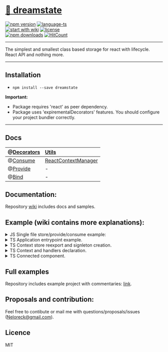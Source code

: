 # <a href='https://www.npmjs.com/package/dreamstate'> 🗻 dreamstate </a>

[![npm version](https://img.shields.io/npm/v/dreamstate.svg?style=flat-square)](https://www.npmjs.com/package/dreamstate)
[![language-ts](https://img.shields.io/badge/language-typescript%3A%20100%25-blue.svg?style=flat)](https://github.com/Neloreck/redux-cbd/search?l=typescript)<br/>
[![start with wiki](https://img.shields.io/badge/docs-wiki-blue.svg?style=flat)](https://github.com/Neloreck/dreamstate/wiki)
[![license](https://img.shields.io/badge/license-MIT-blue.svg?style=flat)](https://github.com/Neloreck/redux-cbd/blob/master/LICENSE)
<br/>
[![npm downloads](https://img.shields.io/npm/dt/dreamstate.svg?style=flat-square)](https://www.npmjs.com/package/dreamstate)
[![HitCount](http://hits.dwyl.com/neloreck/dreamstate.svg)](http://hits.dwyl.com/neloreck/dreamstate)

<hr/>

The simplest and smallest class based storage for react with lifecycle. <br/>
React API and nothing more.

<hr/>

## Installation

- `npm install --save dreamstate`

<b>Important:</b>
- Package requires 'react' as peer dependency.
- Package uses 'expirementalDecorators' features. You should configure your project bundler correctly.

<hr/>

## Docs

| @[Decorators](https://github.com/Neloreck/dreamstate/wiki/Decorators)| [Utils](https://github.com/Neloreck/dreamstate/wiki/Utils)|
| :------------- | :------------- |
| @[Consume](https://github.com/Neloreck/dreamstate/wiki/@Consume) | [ReactContextManager](https://github.com/Neloreck/dreamstate/wiki/ReactContextManager) |
| @[Provide](https://github.com/Neloreck/dreamstate/wiki/@Provide) | - |
| @[Bind](https://github.com/Neloreck/dreamstate/wiki/@Bind) | - |

## Documentation:

Repository [wiki](https://github.com/Neloreck/dreamstate/wiki) includes docs and samples. <br/>

## Example (wiki contains more explanations):

<details><summary>JS Single file store/provide/consume example:</summary>
<p>
    
```javascript jsx
import * as React from 'react';
import { PureComponent } from 'react';
import { render } from 'react-dom';

import { Bind, Consume, Provide, ReactContextManager } from 'dreamstate';

// Context store creation.
export class AuthContext extends ReactContextManager {

  // Wrap your actions and state separately to avoid naming collisions.
  context = {
    authActions: {
      switchAuthStatus: this.switchAuthStatus,
      randomizeUserAsync: this.randomizeUserAsync,
      randomizeUser: this.randomizeUser
    },
    authState: {
      isAuthenticated: true,
      user: 'initial'
    }
  };

  setState = ReactContextManager.getSetter(this, 'authState');

  // Bind decorator. Arrow functions-methods/.bind(this) or lambdas can be used for binding too.
  @Bind()
  switchAuthStatus() {
    this.setState({ isAuthenticated: !this.context.authState.isAuthenticated });
  };

  @Bind()
  randomizeUser() {
    this.setState({ user: 'user-' + Math.floor(Math.random() * 100) });
  };

  @Bind()
  randomizeUserAsync() {
    return new Promise((resolve) => {
      setTimeout(() => {
        this.setState({ user: 'user-' + Math.floor(Math.random() * 10000) });
        resolve();
      }, 3000)
    });
  };

  // First provider mounted.
  onProvisionStarted() {
    console.info('Data provision started.');
  }

  // Context was updated.
  afterUpdate() {
    console.info('Data updated:', this.context.authState);
  }

}

// Singleton instance. Should be located in some kind of stores 'index' module file.
const authContext = new AuthContext();

// Context consuming component with reactive subscription.
@Consume(authContext)
export class MainView extends PureComponent {

  paddingStyle = { padding: '10px' };

  render() {

    const {
      label,
      authState: { user, isAuthenticated },
      authActions: { randomizeUser, randomizeUserAsync, switchAuthStatus }
    } = this.props;

    return (
      <div style={this.paddingStyle}>

        <div> External prop value: '{ label }' </div>

        <div style={this.paddingStyle}>
          <span>USERNAME: </span> {user} <br/>
          <span>AUTHENTICATED: </span>  {isAuthenticated.toString()} <br/>
        </div>

        <div style={this.paddingStyle}>
          <button onClick={switchAuthStatus}>Switch Authentication Status</button>
          <button onClick={randomizeUserAsync}>Randomize User Async</button>
          <button onClick={randomizeUser}>Randomize User</button>
        </div>

      </div>
    );
  }

}

// Component with provider. All consumers should be under it in the react-dom tree.
@Provide(authContext)
export class Application extends PureComponent {

  render() {

    const { children } = this.props;

    return children;
  }

}

// Render into DOM.
render(
  <Application>
    <MainView label={ 'First item with consumer.'}/>
    <MainView label={ 'Second item with consumer.'}/>
  </Application>,
  document.getElementById('application-root')
);

```
</p>
</details>

<details><summary>TS Application entrypoint example.</summary>
<p>
    
```typescript jsx
import * as React from "react";
import { render } from "react-dom";

import { MainView, IMainViewExternalProps } from "./view/MainView";

render(
  <div>

    <h2> Both components are connected to the same store, so they are in total sync: </h2>

    <MainView someLabelFromExternalProps={"First component."} {...{} as IMainViewExternalProps}/>
    <MainView someLabelFromExternalProps={"Second component."} {...{} as IMainViewExternalProps}/>

  </div>,
  document.getElementById("application-root")
);

```

</p>
</details>

<details><summary>TS Context store reexport and signleton creation.</summary>
<p>
    
```typescript jsx
import { AuthContextManager } from "./AuthContextManager";
import { DataContextManager } from "./DataContextManager";

export * from "./AuthContextManager";
export * from "./DataContextManager";

export const authContextManager: AuthContextManager = new AuthContextManager();
export const dataContextManager: DataContextManager = new DataContextManager();
```

</p>
</details>

<details><summary>TS Context and handlers declaration.</summary>
<p>
    
```typescript jsx
import { Bind, ReactContextManager } from "dreamstate";

/*
 * Context manager state declaration.
 * You can inject it into your component props type later.
 */

export interface IAuthContext {
  authActions: {
    randomizeUser(): void;
    randomizeUserAsync(): Promise<void>;
    changeAuthenticationStatus(): void;
  };
  authState: {
    isAuthenticated: boolean;
    user: string;
  };
}

/*
 * Manager class example, single store for app data.
 * Allows to create consumers/providers components or to use decorators for injection.
 *
 * Also, you can store something inside of it (additional props, static etc...) instead of modifying state each time.
 */
export class AuthContextManager extends ReactContextManager<IAuthContext> {

  private static ASYNC_USER_CHANGE_DELAY: number = 3000;

  // Default context state.
  protected readonly context: IAuthContext = {
    // Some kind of handlers.
    authActions: {
      changeAuthenticationStatus: this.changeAuthenticationStatus,
      randomizeUserAsync: this.randomizeUserAsync,
      randomizeUser: this.randomizeUser
    },
    // Provided storage.
    authState: {
      isAuthenticated: true,
      user: "anonymous"
    }
  };

  // Setter with autoupdate instead of manual transactional updating.
  private setContext = ReactContextManager.getSetter(this, "authState");

  @Bind()
  public changeAuthenticationStatus(): void {
    this.setContext({ isAuthenticated: !this.context.authState.isAuthenticated });
  }

  @Bind()
  public randomizeUser(): void {
    this.setContext({ user: "user-" + Math.floor(Math.random() * 100) });
  }

  @Bind()
  public randomizeUserAsync(): Promise<void> {
    return new Promise((resolve) => {
      setTimeout(() => {
        this.randomizeUser();
        resolve();
      }, AuthContextManager.ASYNC_USER_CHANGE_DELAY)
    });
  }

}

```

</p>
</details>

<details><summary>TS Connected component.</summary>
<p>
  
```typescript jsx
import { Consume, Provide } from "dreamstate";
import * as React from "react";
import { PureComponent, ReactNode } from "react";

// Store related things.
import { authContextManager, dataContextManager, IAuthContext, IDataContext } from "../data";

// Props typing: own, injected and bundled props. You should know what has to be declared manually.
export interface IMainViewOwnProps { someLabelFromExternalProps: string; }
export interface IMainViewExternalProps extends IAuthContext, IDataContext {}

// Component related.
@Provide(authContextManager, dataContextManager)
@Consume(authContextManager, dataContextManager)
export class MainView extends PureComponent<IMainViewExternalProps & IMainViewOwnProps> {

  public render(): ReactNode {

    const {
      // Own prop.
      someLabelFromExternalProps,
      // Get, what you need form injected props.
      dataState: {value},
      dataActions: {randomizeValue},
      authState: {user, isAuthenticated},
      authActions: {randomizeUser, randomizeUserAsync, changeAuthenticationStatus}
    } = this.props;

    const rootStyle = { border: "2px black solid", margin: 12, padding: 12 };
    const sectionStyle = { padding: 8 };

    return (
      <div style={rootStyle}>

        <div> External prop value: '{ someLabelFromExternalProps }' </div>

        <div style={sectionStyle}>

          <h5> Auth context: </h5>
          <span> USERNAME: </span> {user} <br/>
          <span> AUTHENTICATED: </span>  {isAuthenticated.toString()} <br/>
  
          <button onClick={changeAuthenticationStatus}>Change Authentication Status</button>
          <button onClick={randomizeUserAsync}>Randomize User Async</button>
          <button onClick={randomizeUser}>Randomize User</button>
       
        </div>

        <div style={sectionStyle}>

          <h5> Data context: </h5>
          <span> VALUE: </span> {value} <br/>

          <button onClick={randomizeValue}>Randomize Value</button>

        </div>

      </div>
    );
  }

}

```
</p>
</details>

## Full examples

Repository includes example project with commentaries: <a href='https://github.com/Neloreck/dreamstate/tree/master/examples'>link</a>. <br/>

## Proposals and contribution:

Feel free to contibute or mail me with questions/proposals/issues (Neloreck@gmail.com). <br/>

## Licence

MIT
